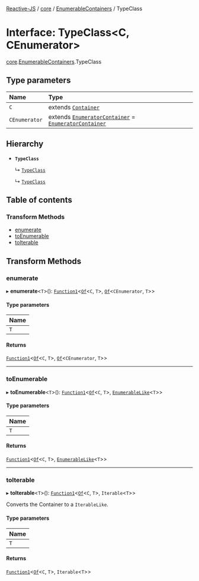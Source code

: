 [Reactive-JS](../README.md) / [core](../modules/core.md) / [EnumerableContainers](../modules/core.EnumerableContainers.md) / TypeClass

# Interface: TypeClass<C, CEnumerator\>

[core](../modules/core.md).[EnumerableContainers](../modules/core.EnumerableContainers.md).TypeClass

## Type parameters

| Name | Type |
| :------ | :------ |
| `C` | extends [`Container`](core.Container.md) |
| `CEnumerator` | extends [`EnumeratorContainer`](core.EnumeratorContainer-1.md) = [`EnumeratorContainer`](core.EnumeratorContainer-1.md) |

## Hierarchy

- **`TypeClass`**

  ↳ [`TypeClass`](core.IterableContainer.TypeClass.md)

  ↳ [`TypeClass`](core.EnumerableContainer.TypeClass.md)

## Table of contents

### Transform Methods

- [enumerate](core.EnumerableContainers.TypeClass.md#enumerate)
- [toEnumerable](core.EnumerableContainers.TypeClass.md#toenumerable)
- [toIterable](core.EnumerableContainers.TypeClass.md#toiterable)

## Transform Methods

### enumerate

▸ **enumerate**<`T`\>(): [`Function1`](../modules/functions.md#function1)<[`Of`](../modules/core.Containers.md#of)<`C`, `T`\>, [`Of`](../modules/core.Containers.md#of)<`CEnumerator`, `T`\>\>

#### Type parameters

| Name |
| :------ |
| `T` |

#### Returns

[`Function1`](../modules/functions.md#function1)<[`Of`](../modules/core.Containers.md#of)<`C`, `T`\>, [`Of`](../modules/core.Containers.md#of)<`CEnumerator`, `T`\>\>

___

### toEnumerable

▸ **toEnumerable**<`T`\>(): [`Function1`](../modules/functions.md#function1)<[`Of`](../modules/core.Containers.md#of)<`C`, `T`\>, [`EnumerableLike`](core.EnumerableLike.md)<`T`\>\>

#### Type parameters

| Name |
| :------ |
| `T` |

#### Returns

[`Function1`](../modules/functions.md#function1)<[`Of`](../modules/core.Containers.md#of)<`C`, `T`\>, [`EnumerableLike`](core.EnumerableLike.md)<`T`\>\>

___

### toIterable

▸ **toIterable**<`T`\>(): [`Function1`](../modules/functions.md#function1)<[`Of`](../modules/core.Containers.md#of)<`C`, `T`\>, `Iterable`<`T`\>\>

Converts the Container to a `IterableLike`.

#### Type parameters

| Name |
| :------ |
| `T` |

#### Returns

[`Function1`](../modules/functions.md#function1)<[`Of`](../modules/core.Containers.md#of)<`C`, `T`\>, `Iterable`<`T`\>\>
